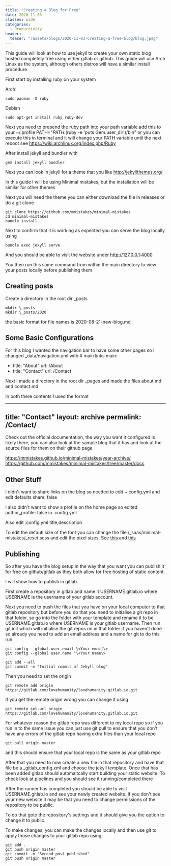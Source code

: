 ```yaml
---
title: "Creating a Blog for Free"
date: 2020-11-03
classes: wide
categories:
  - Productivity
header:
  teaser: "/assets/blogs/2020-11-03-Creating-a-free-blog/blog.jpeg"
---
```


This guide will look at how to use jekyll to create your own static blog hosted completely free using either gitlab or github. This guide will use Arch Linux as the system, although others distros will have a similar install procedure.

First start by installing ruby on your system

Arch:
```
sudo pacman -S ruby
```

Debian 
```
sudo apt-get install ruby ruby-dev
```

Next you need to prepend the ruby path into your path variable
add this to your ~/.profile
PATH="$PATH:$(ruby -e 'puts Gem.user_dir')/bin"
or you can execute this in terminal and it will change your PATH variable until the next reboot
see https://wiki.archlinux.org/index.php/Ruby

After install jekyll and bundler with

```
gem install jekyll bundler
```

Next you can look in jekyll for a theme that you like
http://jekyllthemes.org/

In this guide I will be using Minimal mistakes, but the installation will be similar for other themes 

Next you will need the theme you can either download the file in releases or do a git clone

```
git clone https://github.com/mmistakes/minimal-mistakes
cd minimal-mistakes
bundle install
```

Next to confirm that it is working as expected you can serve the blog locally using 
```
bundle exec jekyll serve
```

And you should be able to visit the website under http://127.0.0.1:4000

You then run this same command from within the main directory to view your posts locally before publishing them

## Creating posts

Create a directory in the root dir \_posts 
```
mkdir \_posts 
mkdir \_posts/2020
```

the basic format for file names is 2020-08-21-new-blog.md

## Some Basic Configurations 

For this blog I wanted the navigation bar to have some other pages so I changed \_data/navigation.yml with 
\# main links
main:
   - title: "About"
     url: /About 
   - title: "Contact"
     url: /Contact

Next I made a directory in the root dir \_pages and made the files about.md and contact.md

In both there contents I used the format

---
title:  "Contact"
layout: archive
permalink: /Contact/
---

Check out the official documentation, the way you want it configured is likely there, you can also look at the sample blog that it has and look at the source files for them on their github page

https://mmistakes.github.io/minimal-mistakes/year-archive/
https://github.com/mmistakes/minimal-mistakes/tree/master/docs


## Other Stuff

I didn't want to share links on the blog so needed to edit ~.config.yml
and edit 
defaults
share: false

I also didn't want to show a profile on the home page so edited 
author\_profile: false
in .config.yml

Also edit .config.yml title,description 

To edit the defautl size of the font you can change the file /_saas/minimal-mistakes/_reset.scss and edit the pixel sizes. See [this](https://github.com/mmistakes/minimal-mistakes/issues/1219) and [this](https://github.com/mmistakes/minimal-mistakes/issues/1184)

## Publishing 

So after you have the blog setup in the way that you want you can publish it for free on github/gitlab as they both allow for free hosting of static content.

I will show how to publish in gitlab.

First create a repository in gitlab and name it USERNAME.gitlab.io where USERNAME is the username of your gitlab account. 

Next you need to push the files that you have on your local computer to that gitlab repository 
but before you do that you need to initialise a git repo in that folder, so go into the folder with your template and rename it to be USERNAME.gitlab.io where USERNAME is your gitlab username. Then run
git init 
which will initialise the git repos on in that folder
if you haven't done so already you need to add an email address and a name for git to do this run
```
git config --global user.email \<Your email\>
git config --global user.name "\<Your name\>
```

```
git add --all
git commit -m "Initial commit of Jekyll blog"
```

Then you need to set the origin 
```
git remote add origin https://gitlab.com/lovehumanity/lovehumanity.gitlab.io.git
```
If you get the remote origin wrong you can change it using 
```
git remote set-url origin https://gitlab.com/lovehumanity/lovehumanity.gitlab.io.git
```


For whatever reason the gitlab repo was different to my local repo so if you run in to the same issue you can just use git pull to ensure that you don't have any errors of the gitlab repo having extra files than your local repo 
```
git pull origin master
```
and this should ensure that your local repo is the same as your gitlab repo

After that you need to now create a new file in that repository and have that file be a \_gitlab\_config.xml and choose the jekyll template. Once that has been added gitlab should automaitcally start building your static website. To check look at pipelines and you should see it running/completed there  

After the runner has completed you should be able to visit USERNAME.gitlab.io and see your newly created website. If you don't see your new website it may be that you need to change permissions of the repository to be public. 

To do that goto the repository's settings and it should give you the option to change it to public.


To make changes, you can make the changes locally and then use git to apply those changes to your gitlab repo using;
```
git add .
git push origin master
git commit -m "Second post published"
git push origin master
```
